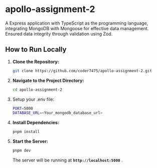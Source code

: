 # apollo-assignment-2

A Express application with TypeScript as the programming language, integrating MongoDB with Mongoose for effective data management. Ensured data integrity through validation using Zod.

## How to Run Locally

1. **Clone the Repository:**

   ```bash
   git clone https://github.com/coder7475/apollo-assignment-2.git
   ```

2. **Navigate to the Project Directory:**

   ```bash
   cd apollo-assignment-2
   ```

3. Setup your .env file:

   ```bash
   PORT=5000
   DATABASE_URL=<Your_mongodb_database_url>
   ```

4. **Install Dependencies:**

   ```bash
   pnpm install
   ```

5. **Start the Server:**

   ```bash
   pnpm dev
   ```

   The server will be running at **`http://localhost:5000`** .
